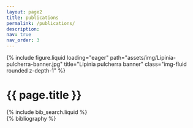 ```yaml
---
layout: page2
title: publications
permalink: /publications/
description: 
nav: true
nav_order: 3
---
```


<!--Banner image-->
<div class="row mb-5">
    <div class="col-sm mt-md-0">
        {% include figure.liquid loading="eager" path="assets/img/Lipinia-pulcherra-banner.jpg" title="Lipinia pulcherra banner" class="img-fluid rounded z-depth-1" %}
    </div>
</div>

<!--page title-->
<div class="row justify-content-sm-center">
    <div class="col-sm-2 mt-3 mt-md-0">
    </div>
    <div class="col-sm-8 mt-3 mt-md-0">
        <h1 class="post-title">{{ page.title }}</h1>
    </div>
    <div class="col-sm-2 mt-3 mt-md-0">
    </div>
</div>

<!--Bibsearch Feature-->
<div class="row justify-content-sm-center">
    <div class="col-sm-2 mt-3 mt-md-0">
    </div>
    <div class="col-sm-8 mt-3 mt-md-0">
        {% include bib_search.liquid %}
    </div>
    <div class="col-sm-2 mt-3 mt-md-0">
    </div>
</div>

<!--bibliography-->
<div class="row justify-content-sm-center">
    <div class="col-sm-2 mt-3 mt-md-0">
    </div>
    <div class="col-sm-8 mt-3 mt-md-0">
        <div class="publications">
            {% bibliography %}
        </div>
    </div>
    <div class="col-sm-2 mt-3 mt-md-0">
    </div>
</div>

